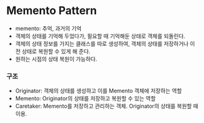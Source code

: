 # Memento Pattern
* memento: 추억, 과거의 기억
* 객체의 상태를 기억해 두었다가, 필요할 때 기억해둔 상태로 객체를 되돌린다.
* 객체의 상태 정보를 가지는 클래스를 따로 생성하여, 객체의 상태를 저장하거나 이전 상태로 복원할 수 있게 해 준다.
* 원하는 시점의 상태 복원이 가능하다.

### 구조
* Originator: 객체의 상태를 생성하고 이를 Memento 객체에 저장하는 역할
* Memento: Originator의 상태를 저장하고 복원할 수 있는 역할
* Caretaker: Memento를 저장하고 관리하는 객체. Originator의 상태를 복원할 때 이용.